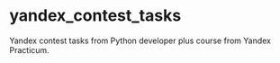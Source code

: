 # yandex_contest_tasks
Yandex contest tasks from Python developer plus course from Yandex Practicum.
